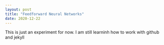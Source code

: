 ```yaml
---
layout: post
title: "Feedforward Neural Networks"
date: 2020-12-22
---
```


This is just an experiment for now. I am still learninh how to work with github and jekyll
